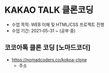# KAKAO TALK 클론코딩
+ 수업 목적: WEB 이해 및 HTML/CSS 프로젝트 진행
+ 수업 기간: 2021-05-31 ~ (공부 중)


## 코코아톡 클론 코딩 [노마드코더]
+ https://nomadcoders.co/kokoa-clone
  + 주소
